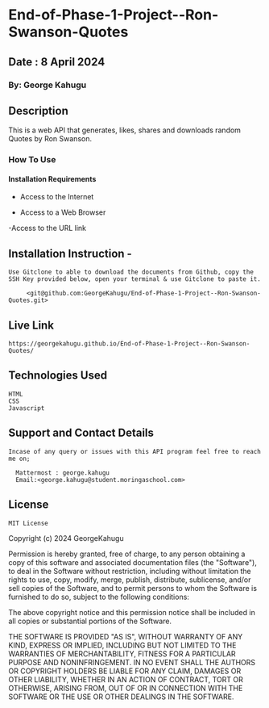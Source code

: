 # End-of-Phase-1-Project--Ron-Swanson-Quotes

## Date : 8 April 2024

### By: George Kahugu 

## Description

This is a web API that generates, likes, shares and downloads random Quotes by Ron Swanson.

### How To Use  

#### Installation Requirements

- Access to the Internet

- Access to a Web Browser

-Access to the URL link

## Installation Instruction -

    Use Gitclone to able to download the documents from Github, copy the SSH Key provided below, open your terminal & use Gitclone to paste it.
      
         <git@github.com:GeorgeKahugu/End-of-Phase-1-Project--Ron-Swanson-Quotes.git>

## Live Link

    https://georgekahugu.github.io/End-of-Phase-1-Project--Ron-Swanson-Quotes/

## Technologies Used

    HTML
    CSS
    Javascript

## Support and Contact Details

    Incase of any query or issues with this API program feel free to reach me on; 

      Mattermost : george.kahugu
      Email:<george.kahugu@student.moringaschool.com>

## License

    MIT License

Copyright (c) 2024 GeorgeKahugu

Permission is hereby granted, free of charge, to any person obtaining a copy
of this software and associated documentation files (the "Software"), to deal
in the Software without restriction, including without limitation the rights
to use, copy, modify, merge, publish, distribute, sublicense, and/or sell
copies of the Software, and to permit persons to whom the Software is
furnished to do so, subject to the following conditions:

The above copyright notice and this permission notice shall be included in all
copies or substantial portions of the Software.

THE SOFTWARE IS PROVIDED "AS IS", WITHOUT WARRANTY OF ANY KIND, EXPRESS OR
IMPLIED, INCLUDING BUT NOT LIMITED TO THE WARRANTIES OF MERCHANTABILITY,
FITNESS FOR A PARTICULAR PURPOSE AND NONINFRINGEMENT. IN NO EVENT SHALL THE
AUTHORS OR COPYRIGHT HOLDERS BE LIABLE FOR ANY CLAIM, DAMAGES OR OTHER
LIABILITY, WHETHER IN AN ACTION OF CONTRACT, TORT OR OTHERWISE, ARISING FROM,
OUT OF OR IN CONNECTION WITH THE SOFTWARE OR THE USE OR OTHER DEALINGS IN THE
SOFTWARE.

